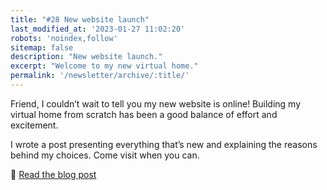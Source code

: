 ```yaml
---
title: "#28 New website launch"
last_modified_at: '2023-01-27 11:02:20'
robots: 'noindex,follow'
sitemap: false
description: "New website launch."
excerpt: "Welcome to my new virtual home."
permalink: '/newsletter/archive/:title/'
---
```

Friend, I couldn’t wait to tell you my new website is online! Building my virtual home from scratch has been a good balance of effort and excitement.

I wrote a post presenting everything that’s new and explaining the reasons behind my choices. Come visit when you can.

<p class="detached">🔗 <a href="{{ site.url }}/design/brand-new-website/">Read the blog post</a></p>